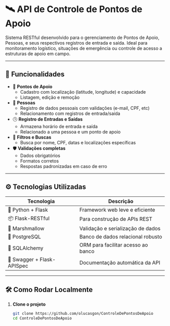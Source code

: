 # 🛰️ API de Controle de Pontos de Apoio

Sistema RESTful desenvolvido para o gerenciamento de Pontos de Apoio, Pessoas, e seus respectivos registros de entrada e saída. Ideal para monitoramento logístico, situações de emergência ou controle de acesso a estruturas de apoio em campo.

---

## 📌 Funcionalidades

- 📍 **Pontos de Apoio**
  - Cadastro com localização (latitude, longitude) e capacidade
  - Listagem, edição e remoção
- 👤 **Pessoas**
  - Registro de dados pessoais com validações (e-mail, CPF, etc)
  - Relacionamento com registros de entrada/saída
- 🕒 **Registro de Entradas e Saídas**
  - Armazena horário de entrada e saída
  - Relacionado a uma pessoa e um ponto de apoio
- 🔎 **Filtros e Buscas**
  - Busca por nome, CPF, datas e localizações específicas
- 🛡️ **Validações completas**
  - Dados obrigatórios
  - Formatos corretos
  - Respostas padronizadas em caso de erro

---

## ⚙️ Tecnologias Utilizadas

| Tecnologia         | Descrição                                |
|--------------------|--------------------------------------------|
| 🐍 Python + Flask  | Framework web leve e eficiente             |
| 📦 Flask-RESTful   | Para construção de APIs REST               |
| 📄 Marshmallow     | Validação e serialização de dados          |
| 🐘 PostgreSQL      | Banco de dados relacional robusto          |
| 🐍 SQLAlchemy      | ORM para facilitar acesso ao banco         |
| 📘 Swagger + Flask-APISpec | Documentação automática da API   |

---

## 🛠️ Como Rodar Localmente

1. **Clone o projeto**
   ```bash
   git clone https://github.com/olucasgon/ControleDePontosDeApoio
   cd ControleDePontosDeApoio
   
